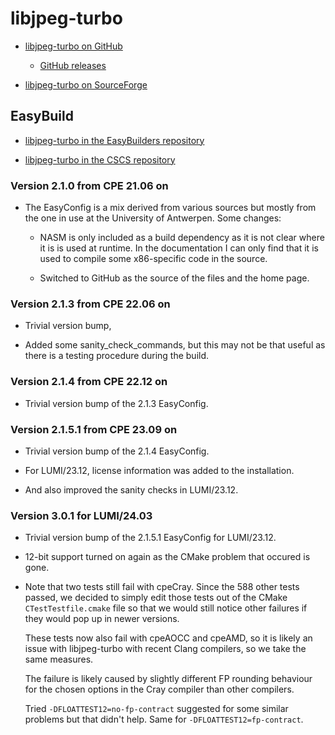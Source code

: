 # libjpeg-turbo

  * [libjpeg-turbo on GitHub](https://github.com/libjpeg-turbo/libjpeg-turbo)

      * [ GitHub releases](https://github.com/libjpeg-turbo/libjpeg-turbo/releases)

  * [libjpeg-turbo on SourceForge](https://sourceforge.net/projects/libjpeg-turbo/)

## EasyBuild

  * [libjpeg-turbo in the EasyBuilders repository]()

  * [libjpeg-turbo in the CSCS repository]()


### Version 2.1.0 from CPE 21.06 on

  * The EasyConfig is a mix derived from various sources but mostly from the one in
    use at the University of Antwerpen. Some changes:

      * NASM is only included as a build dependency as it is not clear where it is
        is used at runtime. In the documentation I can only find that it is used to
        compile some x86-specific code in the source.

      * Switched to GitHub as the source of the files and the home page.


### Version 2.1.3 from CPE 22.06 on

  * Trivial version bump,

  * Added some sanity_check_commands, but this may not be that useful as there is a 
    testing procedure during the build.

    
### Version 2.1.4 from CPE 22.12 on

  * Trivial version bump of the 2.1.3 EasyConfig.


### Version 2.1.5.1 from CPE 23.09 on

  * Trivial version bump of the 2.1.4 EasyConfig.

  * For LUMI/23.12, license information was added to the installation.
  
  * And also improved the sanity checks in LUMI/23.12.


### Version 3.0.1 for LUMI/24.03

  * Trivial version bump of the 2.1.5.1 EasyConfig for LUMI/23.12.
  
  * 12-bit support turned on again as the CMake problem that occured is gone.

  * Note that two tests still fail with cpeCray. Since the 588 other tests passed,
    we decided to simply edit those tests out of the CMake `CTestTestfile.cmake`
    file so that we would still notice other failures if they would pop up in 
    newer versions.
    
    These tests now also fail with cpeAOCC and cpeAMD, so it is likely an issue
    with libjpeg-turbo with recent Clang compilers, so we take the same measures.
    
    The failure is likely caused by slightly different FP rounding behaviour for the
    chosen options in the Cray compiler than other compilers.
  
    Tried `-DFLOATTEST12=no-fp-contract` suggested for some similar problems but that
    didn't help. Same for `-DFLOATTEST12=fp-contract`.
  